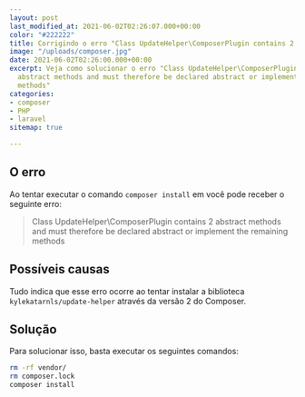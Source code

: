 ```yaml
---
layout: post
last_modified_at: 2021-06-02T02:26:07.000+00:00
color: "#222222"
title: Corrigindo o erro "Class UpdateHelper\ComposerPlugin contains 2 abstract methods..."
image: "/uploads/composer.jpg"
date: 2021-06-02T02:26:00.000+00:00
excerpt: Veja como solucionar o erro "Class UpdateHelper\ComposerPlugin contains 2
  abstract methods and must therefore be declared abstract or implement the remaining
  methods"
categories:
- composer
- PHP
- laravel
sitemap: true

---
```

## O erro
Ao tentar executar o comando `composer install`
em você pode receber o seguinte erro:

> Class UpdateHelper\\ComposerPlugin contains 2 abstract methods and must therefore be declared abstract or implement the remaining methods

## Possíveis causas
Tudo indica que esse erro  ocorre ao tentar instalar a biblioteca `kylekatarnls/update-helper` através da versão 2 do Composer. 

## Solução 
Para solucionar isso, basta executar os seguintes comandos:

```bash
rm -rf vendor/
rm composer.lock
composer install
```